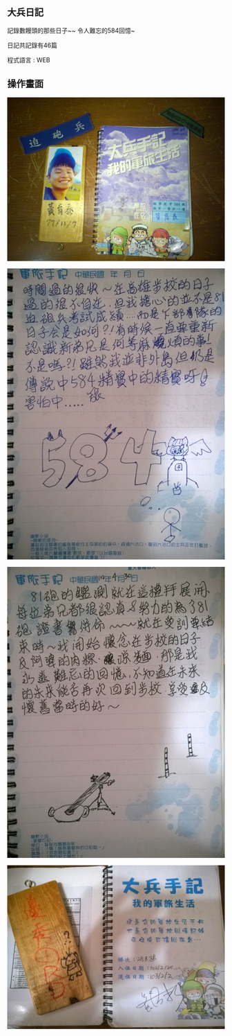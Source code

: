 
## 大兵日記

記錄數饅頭的那些日子~~  令人難忘的584回憶~

日記共記錄有46篇

程式語言 : WEB

## 操作畫面


![avatar](./image/01.jpg)

![avatar](./image/02.jpg)

![avatar](./image/03.jpg)

![avatar](./image/04.jpg)
